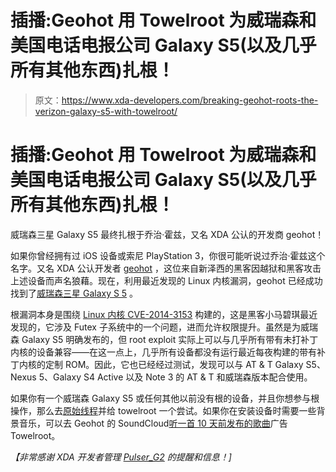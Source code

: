 # 插播:Geohot 用 Towelroot 为威瑞森和美国电话电报公司 Galaxy S5(以及几乎所有其他东西)扎根！

> 原文：<https://www.xda-developers.com/breaking-geohot-roots-the-verizon-galaxy-s5-with-towelroot/>

# 插播:Geohot 用 Towelroot 为威瑞森和美国电话电报公司 Galaxy S5(以及几乎所有其他东西)扎根！

威瑞森三星 Galaxy S5 最终扎根于乔治·霍兹，又名 XDA 公认的开发商 geohot！

如果你曾经拥有过 iOS 设备或索尼 PlayStation 3，你很可能听说过乔治·霍兹这个名字。又名 XDA 公认开发者 [geohot](http://forum.xda-developers.com/member.php?u=3280118) ，这位来自新泽西的黑客因越狱和黑客攻击上述设备而声名狼藉。现在，利用最近发现的 Linux 内核漏洞，geohot 已经成功找到了[威瑞森三星 Galaxy S 5](http://forum.xda-developers.com/verizon-galaxy-s5) 。

根漏洞本身是围绕 [Linux 内核 CVE-2014-3153](https://lists.debian.org/debian-security-announce/2014/msg00130.html) 构建的，这是黑客小马碧琪最近发现的，它涉及 Futex 子系统中的一个问题，进而允许权限提升。虽然是为威瑞森 Galaxy S5 明确发布的，但 root exploit 实际上可以与几乎所有带有未打补丁内核的设备兼容——在这一点上，几乎所有设备都没有运行最近每夜构建的带有补丁内核的定制 ROM。因此，它也已经经过测试，发现可以与 AT & T Galaxy S5、Nexus 5、Galaxy S4 Active 以及 Note 3 的 AT & T 和威瑞森版本配合使用。

如果你有一个威瑞森 Galaxy S5 或任何其他以前没有根的设备，并且你想参与根操作，那么去[原始线程](http://forum.xda-developers.com/showthread.php?t=2783157)并给 towelroot 一个尝试。如果你在安装设备时需要一些背景音乐，可以去 Geohot 的 SoundCloud[听一首 10 天前发布的歌曲](https://soundcloud.com/tomcr00se/room-service-freestyle)广告 Towelroot。

*【非常感谢 XDA 开发者管理 [Pulser_G2](http://forum.xda-developers.com/member.php?u=2178960) 的提醒和信息！]*